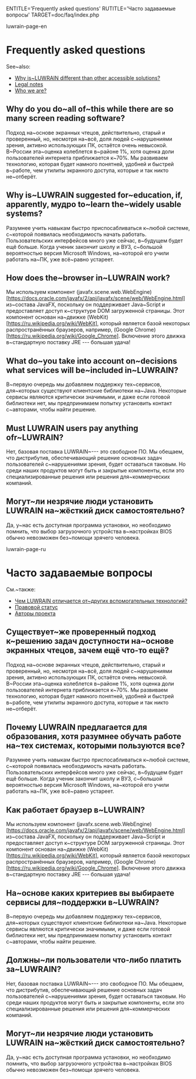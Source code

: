 
ENTITLE='Frequently asked questions'
RUTITLE='Часто задаваемые вопросы'
TARGET=doc/faq/index.php

luwrain-page-en

# Frequently asked questions

See~also:

* [Why is~LUWRAIN different than other accessible solutions?](local:/doc/difference/ )
* [Legal notes](local:/doc/legal/)
* [Who we are?](local:/doc/authors/)

## Why do you do~all of~this while there are so many screen reading software?

Подход на~основе экранных чтецов, действительно, старый и проверенный,
но, несмотря на~всё, доля людей с~нарушениями зрения, активно использующих ПК, остаётся очень невысокой.
В~России эта~оценка колеблется в~районе 1%,
хотя оценка доли пользователей интернета приближается к~70%.
Мы развиваем технологию, которая будет намного понятней, удобней и быстрей в~работе,
чем утилиты экранного доступа,
которые и так никто не~отберёт.

## Why is~LUWRAIN suggested for~education, if, apparently, мудро to~learn the~widely usable systems?

Разумнее учить навыкам быстро приспосабливаться к~любой системе, с~которой появилась необходимость начать работать.
Пользовательских интерфейсов много уже сейчас, в~будущем будет ещё больше.
Когда ученик закончит школу и ВУЗ, с~большой вероятностью версия Microsoft Windows,
на~которой его учили работать на~ПК, уже всё~равно устареет.

## How does  the~browser in~LUWRAIN work?

Мы используем компонент (javafx.scene.web.WebEngine)[https://docs.oracle.com/javafx/2/api/javafx/scene/web/WebEngine.html] из~состава JavaFX,
поскольку он поддерживает Java~Script и предоставляет доступ к~структуре DOM  загруженной страницы.
Этот компонент основан на~движке (WebKit)[https://ru.wikipedia.org/wiki/WebKit],
который является базой некоторых распространённых браузеров, например, (Google Chrome)[https://ru.wikipedia.org/wiki/Google_Chrome].
Включение этого движка в~стандартную поставку JRE --- большая удача!

## What do~you take into account on~decisions what services will be~included in~LUWRAIN?

В~первую очередь мы добавляем поддержку тех~сервисов, для~которых существуют клиентские библиотеки на~Java.
Некоторые сервисы являются критически значимыми, и даже если готовой библиотеки нет, 
мы предпринимаем попытку установить контакт с~авторами, чтобы найти решение.

## Must LUWRAIN users pay anything ofr~LUWRAIN?

Нет, базовая поставка LUWRAIN~--- это свободное ПО.
Мы обещаем, что дистрибутив, обеспечивающий решение основных задач пользователей с~нарушениями зрения, будет оставаться таковым.
Но среди наших продуктов могут быть и закрытые компоненты,
если это специализированные решения или решения для~коммерческих компаний.

## Могут~ли незрячие люди установить LUWRAIN на~жёсткий диск самостоятельно?

Да, у~нас есть доступная программа установки,
но необходимо помнить, что выбор загрузочного устройства в~настройках BIOS обычно невозможен без~помощи зрячего человека. 




luwrain-page-ru

# Часто задаваемые вопросы

См.~также:

* [Чем LUWRAIN отличается от~других вспомогательных технологий?](local:/doc/difference/ )
* [Правовой статус](local:/doc/legal/)
* [Авторы проекта](local:/doc/authors/)

## Существует~же проверенный подход к~решению задач доступности на~основе экранных чтецов, зачем ещё что-то ещё?

Подход на~основе экранных чтецов, действительно, старый и проверенный,
но, несмотря на~всё, доля людей с~нарушениями зрения, активно использующих ПК, остаётся очень невысокой.
В~России эта~оценка колеблется в~районе 1%,
хотя оценка доли пользователей интернета приближается к~70%.
Мы развиваем технологию, которая будет намного понятней, удобней и быстрей в~работе,
чем утилиты экранного доступа,
которые и так никто не~отберёт.

## Почему LUWRAIN предлагается для образования, хотя разумнее обучать работе на~тех системах, которыми пользуются все?

Разумнее учить навыкам быстро приспосабливаться к~любой системе, с~которой появилась необходимость начать работать.
Пользовательских интерфейсов много уже сейчас, в~будущем будет ещё больше.
Когда ученик закончит школу и ВУЗ, с~большой вероятностью версия Microsoft Windows,
на~которой его учили работать на~ПК, уже всё~равно устареет.

## Как работает браузер в~LUWRAIN?

Мы используем компонент (javafx.scene.web.WebEngine)[https://docs.oracle.com/javafx/2/api/javafx/scene/web/WebEngine.html] из~состава JavaFX,
поскольку он поддерживает Java~Script и предоставляет доступ к~структуре DOM  загруженной страницы.
Этот компонент основан на~движке (WebKit)[https://ru.wikipedia.org/wiki/WebKit],
который является базой некоторых распространённых браузеров, например, (Google Chrome)[https://ru.wikipedia.org/wiki/Google_Chrome].
Включение этого движка в~стандартную поставку JRE --- большая удача!

## На~основе каких критериев вы выбираете сервисы для~поддержки в~LUWRAIN?

В~первую очередь мы добавляем поддержку тех~сервисов, для~которых существуют клиентские библиотеки на~Java.
Некоторые сервисы являются критически значимыми, и даже если готовой библиотеки нет, 
мы предпринимаем попытку установить контакт с~авторами, чтобы найти решение.

## Должны~ли пользователи что-либо платить за~LUWRAIN?

Нет, базовая поставка LUWRAIN~--- это свободное ПО.
Мы обещаем, что дистрибутив, обеспечивающий решение основных задач пользователей с~нарушениями зрения, будет оставаться таковым.
Но среди наших продуктов могут быть и закрытые компоненты,
если это специализированные решения или решения для~коммерческих компаний.

## Могут~ли незрячие люди установить LUWRAIN на~жёсткий диск самостоятельно?

Да, у~нас есть доступная программа установки,
но необходимо помнить, что выбор загрузочного устройства в~настройках BIOS обычно невозможен без~помощи зрячего человека. 

